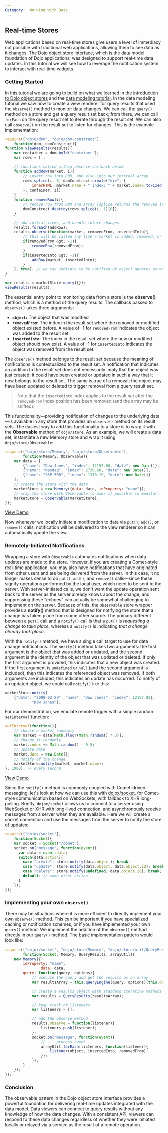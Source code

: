 ```yaml
---
Category:  Working with Data
...
```


## Real-time Stores

Web applications based on real-time stores give users a level of immediacy not possible with traditional web applications, allowing them to see data as it changes. The Dojo object store interface, which is the data model foundation of Dojo applications, was designed to support real-time data updates. In this tutorial we will see how to leverage the notification system to interact with real-time widgets.

### Getting Started

In this tutorial we are going to build on what we learned in the
[introduction to Dojo object stores](../intro_dojo_store/) and the [data modeling tutorial](../data_modeling/).
In the data modeling tutorial we saw how to create a view renderer
for query results that used the `observe()` method to monitor data
changes. We can call the `query()` method on a store and get a query
result set back; from there, we can call `forEach` on the query
result set to iterate through the result set. We can also call
`observe()` on the result set to listen for changes.
This is the example implementation:

```js
require(["dojo/dom", "dojo/dom-construct"],
	function(dom, domConstruct){
function viewResults(results){
	var container = dom.byId("container");
	var rows = [];

	// functions called within observe callback below
	function addRow(market, i){
		// insert row into DOM, and also into our internal array
		rows.splice(i, 0, domConstruct.create("div", {
			innerHTML: market.name + " index: " + market.index.toFixed(2) + " at: " + market.date.toLocaleTimeString()
		}, container, i));
	}
	function removeRow(i){
		// remove row from DOM and array (splice returns the removed items)
		domConstruct.destroy(rows.splice(i, 1)[0]);
	}

	// add initial items, and handle future changes
	results.forEach(addRow);
	results.observe(function(market, removedFrom, insertedInto){
		// this will be called any time a market is added, removed, or updated
		if(removedFrom &gt; -1){
			removeRow(removedFrom);
		}
		if(insertedInto &gt; -1){
			addRow(market, insertedInto);
		}
	}, true); // we can indicate to be notified of object updates as well
}

var results = marketStore.query({});
viewResults(results);
```

The essential entry point to monitoring data from a store is the
**observe()** method, which is a method of the query results.
The callback passed to `observe()` takes three arguments:

*   **`object`:** The object that was modified
*   **`removedFrom`:** The index in the result set where the removed or
modified object existed before. A value of -1 for `removedFrom`
indicates the object was added to the result set.
*   **`insertedInto`:** The index in the result set where the new or
modified object should now exist. A value of -1 for `insertedInto`
indicates the object was removed from the result set.

The `observe()` method belongs to the result set because the meaning
of notifications is contextualized to the result set. A notification that
indicates an addition to the result set does not necessarily imply that the
object was just created; it could have been created or updated in such a way
that it now belongs to the result set. The same is true of a removal;
the object may have been updated or deleted to trigger removal from a query result set.

<!-- protip -->
> Note that the `insertedInto` index applies to
the result set after the `removedFrom` index position has been removed
(and the array may be shifted).

This functionality&mdash;providing notification of changes to the underlying
data&mdash;is available in any store that provides an `observe()`
method on its result sets.  The easiest way to add this functionality to a store
is to wrap it with the **Observable** method of `dojo/store`.
As an example, we will create a data set, instantiate a new Memory store and
wrap it using `dojo/store/Observable`:

```js
require(["dojo/store/Memory", "dojo/store/Observable"],
		function(Memory, Observable){
	var data = [
		{"name": "Dow Jones", "index": 12197.88, "date": new Date()},
		{"name": "Nasdaq", "index": 2730.68, "date": new Date()},
		{"name": "S&P 500", "index": 1310.19, "date": new Date()}
	];
	// create the store with the data
	marketStore = new Memory({data: data, idProperty: "name"});
	// wrap the store with Observable to make it possible to monitor:
	marketStore = Observable(marketStore);
});
```

[View Demo](demo/demo.html)

Now whenever we locally initiate a modification to data via
`put()`, `add()`, or `remove()` calls,
notification will be delivered to the view renderer so it can automatically
update the view.

### Remotely-Initiated Notifications

Wrapping a store with `Observable` automates notifications when
data updates are made to the store. However, if you are creating a Comet-style
real-time application, you may also have notifications that have originated
from other users and are being delivered from the server. In this case, it
no longer makes sense to do `put()`, `add()`, and
`remove()` calls&mdash;since these signify operations performed by
the local user, which need to be sent to the server. With server-initiated calls,
we don't want the update operation sent back to the server as the server
already knows about the change, and suppressing these "echoes" can actually be
somewhat challenging to implement on the server. Because of this, the
`Observable` store wrapper provides a **notify()**
method that is designed for notifying the store that a change has taken place
from some other source. The primary different between a `put()` call
and a `notify()` call is that a `put()` is
_requesting a change to take place_, whereas a `notify()` is
indicating _that a change already took place_.

With the `notify()` method, we have a single call target to use for
data change notifications. The `notify()` method takes two arguments:
the first argument is the object that was added or updated, and the
second argument is the identity of the object that was updated or deleted.
If only the first argument is provided, this indicates that a new object was
created. If the first argument is `undefined` or `null`
(and the second argument is included), then this indicates the referenced object
was removed. If both arguments are included, this indicates an update
has occurred. To notify of an updated object, we could call `notify()`
like this:

```js
marketStore.notify(
	{"date": "2008-02-29", "name": "Dow Jones", "index": 12197.88},
            "Dow Jones");
```

For our demonstration, we emulate remote trigger with a simple random `setInterval` function:

```js
setInterval(function(){
	// choose a market randomly
	var market = data[Math.floor(Math.random() * 3)];
	// change it randomly
	market.index += Math.random() - 0.5;
	// update date
	market.date = new Date();
	// notify of the change
	marketStore.notify(market, market.name);
}, 1000); // every second
```

[View Demo](demo/demo.html)

Since the `notify()` method is commonly coupled with
Comet-driven messaging, let's look at how we can use this with
[dojox/socket](http://www.sitepen.com/blog/2010/10/31/dojo-websocket/),
for Comet-style communication based on WebSockets,
with fallback to XHR long-polling. Briefly, `dojox/socket` allows us to
connect to a server using WebSocket or XHR with long-lived connection, and asynchronously
receive messages from a server when they are available. Here we will create a
socket connection and use the messages from the server to notify the store of updates:

```js
require(["dojox/socket"],
	function(Socket){
	var socket = Socket("/comet");
	socket.on("message", function(event){
	  var data = event.data;
	  switch(data.action){
		case "create": store.notify(data.object); break;
		case "update": store.notify(data.object, data.object.id); break;
		case "delete": store.notify(undefined, data.object.id); break;
		default: // some other action
	  }
	});
});
```

### Implementing your own `observe()`

There may be situations where it is more efficient to directly implement your
own `observe()` method. This can be important if you have
specialized caching or notification schemes, or if you have implemented your own
`query()` method. We implement the addition of the
`observe()` method directly in our `query()` method.
The basic implementation pattern would look like:

```js
require(["dojox/socket", "dojo/store/Memory", "dojo/store/util/QueryResults", "dojo/_base/array"],
		function(Socket, Memory, QueryResults, arrayUtil){
	new Memory({
		idProperty: "name",
                data: data,
		query: function(query, options){
			// execute the query and get the results as an array
			var resultsArray = this.queryEngine(query, options)(this.data));

			// create a results object with standard iterative methods
			var results = QueryResults(resultsArray);

			// keep track of listeners
			var listeners = [];

			// add the observe method
			results.observe = function(listener){
				listeners.push(listener);
			};
			socket.on("message", function(event){
				// ... process event
				arrayUtil.forEach(listeners, function(listener){
					listener(object, insertedInto, removedFrom);
				});
			});
		}
	});
});
```

### Conclusion

The observable pattern in the Dojo object store interface provides a
powerful foundation for delivering real-time updates integrated with the
data model. Data viewers can connect to query results without any knowledge of
how the data changes. With a consistent API, viewers can respond to these
data changes regardless of whether they were initiated locally or relayed via
a service as the result of a remote operation.